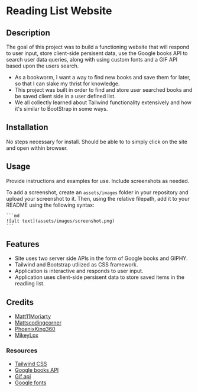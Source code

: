 # Reading List Website 

## Description

The goal of this project was to build a functioning website that will respond to user input, store client-side persisent data, use the Google books API to  search user data queries, along with using custom fonts and a GIF API based upon the users search. 

- As a bookworm, I want a way to find new books and save them for later, so that I can slake my thrist for knowledge. 
- This project was built in order to find and store user searched books and be saved client side in a user defined list. 
- We all collectly learned about Tailwind functionality extensively and how it's similar to BootStrap in some ways. 

## Installation

No steps necessary for install. Should be able to to simply click on the site and open within browser. 

## Usage

Provide instructions and examples for use. Include screenshots as needed.

To add a screenshot, create an `assets/images` folder in your repository and upload your screenshot to it. Then, using the relative filepath, add it to your README using the following syntax:

    ```md
    ![alt text](assets/images/screenshot.png)
    ```

## Features

* Site uses two server side APIs in the form of Google books and GIPHY. 
* Tailwind and Bootstrap utliized as CSS framework.
* Application is interactive and responds to user input.
* Application uses client-side persisent data to store saved items in the readling list. 
 

## Credits

* [Matt11Moriarty](https://github.com/Matt11Moriarty)
* [Mattscodingcorner](https://github.com/mattscodingcorner)
* [PhoenixKing360](https://github.com/PhoenixKing360)
* [MikeyLpx](https://github.com/MikeyLpx)

### Resources

* [Tailwind CSS](https://v1.tailwindcss.com/components/cards)
* [Google books API](https://developers.google.com/books/docs/v1/using)
* [Gif api](https://developers.giphy.com/docs/api/#quick-start-guide)
* [Google fonts](https://fonts.google.com/specimen/Caveat)

